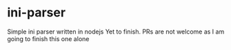# ini-parser
Simple ini parser written in nodejs
Yet to finish. PRs are not welcome as I am going to finish this one alone
